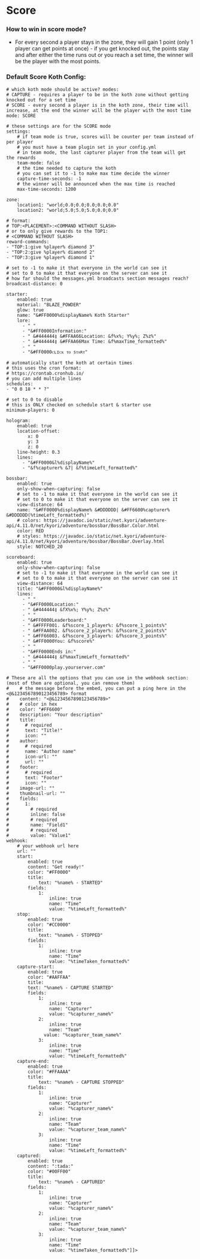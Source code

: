 # Score

### How to win in score mode?
* For every second a player stays in the zone, they will gain 1 point (only 1 player can get points at once) - if you get knocked out, the points stay and after either the time runs out or you reach a set time, the winner will be the player with the most points.

### Default Score Koth Config:
<code-block lang="yaml" ignore-vars="true" collapsible="false" show-white-spaces="true">
    <![CDATA[display-name: "&#FFCC00SCORE KOTH"

    # which koth mode should be active? modes:
    # CAPTURE - requires a player to be in the koth zone without getting knocked out for a set time
    # SCORE - every second a player is in the koth zone, their time will increase, at the end the winner will be the player with the most time
    mode: SCORE
    
    # these settings are for the SCORE mode
    settings:
        # if team mode is true, scores will be counter per team instead of per player
        # you must have a team plugin set in your config.yml
        # in team mode, the last capturer player from the team will get the rewards
        team-mode: false
        # the time needed to capture the koth
        # you can set it to -1 to make max time decide the winner
        capture-time-seconds: -1
        # the winner will be announced when the max time is reached
        max-time-seconds: 1200
    
    zone:
        location1: "world;0.0;0.0;0.0;0.0;0.0"
        location2: "world;5.0;5.0;5.0;0.0;0.0"
    
    # format:
    # TOP:<PLACEMENT>:<COMMAND WITHOUT SLASH>
    # or to only give rewards to the TOP1:
    # <COMMAND WITHOUT SLASH>
    reward-commands:
    - "TOP:1:give %player% diamond 3"
    - "TOP:2:give %player% diamond 2"
    - "TOP:3:give %player% diamond 1"
    
    # set to -1 to make it that everyone in the world can see it
    # set to 0 to make it that everyone on the server can see it
    # how far should the messages.yml broadcasts section messages reach?
    broadcast-distance: 0
    
    starter:
        enabled: true
        material: "BLAZE_POWDER"
        glow: true
        name: "&#FF0000%displayName% Koth Starter"
        lore:
          - " "
          - "&#FF0000Information:"
          - " &#444444❙ &#FFAA66Location: &f%x%; Y%y%; Z%z%"
          - " &#444444❙ &#FFAA66Max Time: &f%maxTime_formatted%"
          - " "
          - "&#FF0000ᴄʟɪᴄᴋ ᴛᴏ sᴛᴀʀᴛ"
    
    # automatically start the koth at certain times
    # this uses the cron format:
    # https://crontab.cronhub.io/
    # you can add multiple lines
    schedules:
    - "0 0 18 * * ?"
    
    # set to 0 to disable
    # this is ONLY checked on schedule start & starter use
    minimum-players: 0
    
    hologram:
        enabled: true
        location-offset:
            x: 0
            y: 3
            z: 0
        line-height: 0.3
        lines:
          - "&#FF0000&l%displayName%"
          - "&f%capturer% &7| &f%timeLeft_formatted%"
    
    bossbar:
        enabled: true
        only-show-when-capturing: false
        # set to -1 to make it that everyone in the world can see it
        # set to 0 to make it that everyone on the server can see it
        view-distance: 64
        name: "&#FF0000%displayName% &#DDDDDD| &#FF6600%capturer% &#DDDDDD(%timeLeft_formatted%)"
        # colors: https://javadoc.io/static/net.kyori/adventure-api/4.11.0/net/kyori/adventure/bossbar/BossBar.Color.html
        color: RED
        # styles: https://javadoc.io/static/net.kyori/adventure-api/4.11.0/net/kyori/adventure/bossbar/BossBar.Overlay.html
        style: NOTCHED_20
    
    scoreboard:
        enabled: true
        only-show-when-capturing: false
        # set to -1 to make it that everyone in the world can see it
        # set to 0 to make it that everyone on the server can see it
        view-distance: 64
        title: "&#FF0000&l%displayName%"
        lines:
          - " "
          - "&#FF0000Location:"
          - " &#444444❙ &fX%x%; Y%y%; Z%z%"
          - " "
          - "&#FF0000Leaderboard:"
          - " &#FFFF001. &f%score_1_player%: &f%score_1_points%"
          - " &#FFAA002. &f%score_2_player%: &f%score_2_points%"
          - " &#FF66003. &f%score_3_player%: &f%score_3_points%"
          - " &#FF0000You: &f%score%"
          - " "
          - "&#FF0000Ends in:"
          - " &#444444❙ &f%maxTimeLeft_formatted%"
          - " "
          - "&#FF0000play.yourserver.com"
    
    # These are all the options that you can use in the webhook section: (most of them are optional, you can remove them)
    #    # the message before the embed, you can put a ping here in the <@&1234567890123456789> format
    #    content: "<@&1234567890123456789>"
    #    # color in hex
    #    color: "#FF6600"
    #    description: "Your description"
    #    title:
    #      # required
    #      text: "Title!"
    #      icon: ""
    #    author:
    #      # required
    #      name: "Author name"
    #      icon-url: ""
    #      url: ""
    #    footer:
    #      # required
    #      text: "Footer"
    #      icon: ""
    #    image-url: ""
    #    thumbnail-url: ""
    #    fields:
    #      1:
    #        # required
    #        inline: false
    #        # required
    #        name: "Field1"
    #        # required
    #        value: "Value1"
    webhook:
        # your webhook url here
        url: ""
        start:
            enabled: true
            content: "Get ready!"
            color: "#FF0000"
            title:
                text: "%name% - STARTED"
            fields:
                1:
                    inline: true
                    name: "Time"
                    value: "%timeLeft_formatted%"
        stop:
            enabled: true
            color: "#CC0000"
            title:
                text: "%name% - STOPPED"
            fields:
                1:
                    inline: true
                    name: "Time"
                    value: "%timeTaken_formatted%"
        capture-start:
            enabled: true
            color: "#AAFFAA"
            title:
            text: "%name% - CAPTURE STARTED"
            fields:
                1:
                    inline: true
                    name: "Capturer"
                    value: "%capturer_name%"
                2:
                    inline: true
                    name: "Team"
                  value: "%capturer_team_name%"
                3:
                    inline: true
                    name: "Time"
                    value: "%timeLeft_formatted%"
        capture-end:
            enabled: true
            color: "#FFAAAA"
            title:
                text: "%name% - CAPTURE STOPPED"
            fields:
                1:
                    inline: true
                    name: "Capturer"
                    value: "%capturer_name%"
                2:
                    inline: true
                    name: "Team"
                    value: "%capturer_team_name%"
                3:
                    inline: true
                    name: "Time"
                    value: "%timeLeft_formatted%"
        captured:
            enabled: true
            content: ":tada:"
            color: "#00FF00"
            title:
                text: "%name% - CAPTURED"
            fields:
                1:
                    inline: true
                    name: "Capturer"
                    value: "%capturer_name%"
                2:
                    inline: true
                    name: "Team"
                    value: "%capturer_team_name%"
                3:
                    inline: true
                    name: "Time"
                    value: "%timeTaken_formatted%"]]>
</code-block>